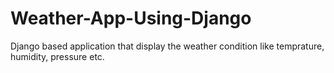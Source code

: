 # Weather-App-Using-Django

Django based application that display the weather condition like temprature, humidity, pressure etc. 

